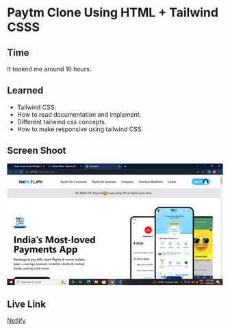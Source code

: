 # Paytm Clone Using HTML + Tailwind CSSS

## Time

It tooked me around 16 hours.

## Learned

- Tailwind CSS.
- How to read documentation and implement.
- Different tailwind css concepts.
- How to make responsive using tailwind CSS.

## Screen Shoot

![Screen](./Assets/Screen.jpg)


## Live Link

[Netlify](https://soumyadeep-paytm-clone.netlify.app/)
